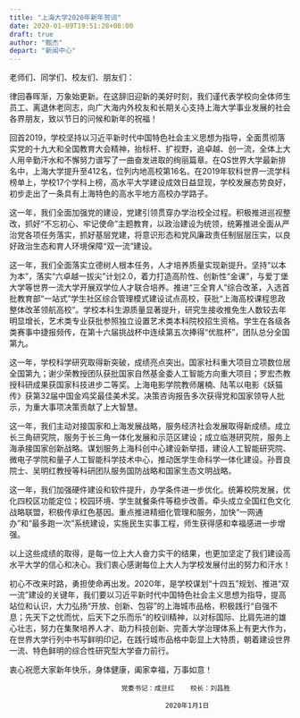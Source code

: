 ```yaml
---
title: "上海大学2020年新年贺词"
date: 2020-01-09T19:51:28+08:00
draft: true
author: "甄杰"
depart: "新闻中心"
---
```

老师们、同学们、校友们、朋友们：

律回春晖渐，万象始更新。在这辞旧迎新的美好时刻，我们谨代表学校向全体师生员工、离退休老同志，向广大海内外校友和长期关心支持上海大学事业发展的社会各界朋友，致以节日的问候和新年的祝福！ 

回首2019，学校坚持以习近平新时代中国特色社会主义思想为指导，全面贯彻落实党的十九大和全国教育大会精神，抬标杆、扩视野，追卓越、创一流，全体上大人用辛勤汗水和不懈努力谱写了一曲奋发进取的绚丽篇章。在QS世界大学最新排名中，上海大学提升至412名，位列内地高校第16名。在2019年软科世界一流学科榜单上，学校17个学科上榜，高水平大学建设成效日益显现，学校发展态势良好，初步走出了一条具有上海特色的高水平地方高校办学路子。 

这一年，我们全面加强党的建设，党建引领贯穿办学治校全过程。积极推进巡视整改，抓好“不忘初心、牢记使命”主题教育，以政治建设为统领，统筹推进全面从严治党各项任务落实，抓好基层党建，将意识形态和党风廉政责任制层层压实，以良好政治生态和育人环境保障“双一流”建设。

这一年，我们全面落实立德树人根本任务，人才培养质量实现新提升。坚持“以本为本”，落实“六卓越一拔尖”计划2.0，着力打造高阶性、创新性“金课”，与爱丁堡大学等世界一流大学开展双学位人才联合培养。推进“三全育人”综合改革，入选首批教育部“一站式”学生社区综合管理模式建设试点高校，获批“上海高校课程思政整体改革领航高校”。学校本科生源质量显著提升，研究生接收推免生人数较去年明显增长，艺术类专业获批参照独立设置艺术类本科院校招生资格。学生在各级各类赛事中捷报频传，在第十六届挑战杯中连续第五次捧得“优胜杯”，团队总分全国第九。

这一年，学校科学研究取得新突破，成绩亮点突出。国家社科重大项目立项数位居全国第九；谢少荣教授团队获批国家自然基金委人工智能方向重大项目；罗宏杰教授科研成果获国家科技进步二等奖。上海电影学院教师屠楠、陆苇以电影《妖猫传》获第32届中国金鸡奖最佳美术奖。决策咨询报告多次获得党和国家领导人批示，为重大事项决策贡献了上大智慧。

这一年，我们主动对接国家和上海发展战略，服务经济社会发展取得新成绩。成立长三角研究院，服务于长三角一体化发展和示范区建设；成立临港研究院，服务上海承接国家创新战略。谋划服务上海科创中心建设新举措，建设人工智能研究院、微电子学院和量子人工智能科学技术中心，推动医学生命科学一体化建设。孙晋良院士、吴明红教授等科研团队服务国防战略和国家生态文明战略。

这一年，我们加强硬件建设和软件提升，办学条件进一步优化。统筹校院发展，优化四校区功能定位；校园环境、学生就餐条件等稳步改善。牵头成立全国红色文化战略联盟，积极传承红色基因。重点推进精细化管理和服务，加快“一网通办”和“最多跑一次”系统建设，实施民生实事工程，师生获得感和幸福感进一步增强。

以上这些成绩的取得，是每一位上大人奋力实干的结果，也更加坚定了我们建设高水平大学的信心和决心。我们衷心感谢每位上大人为学校发展付出的努力和汗水！

初心不改来时路，勇担使命再出发。2020年，是学校谋划“十四五”规划、推进“双一流”建设的关键年，我们要以习近平新时代中国特色社会主义思想为指导，提高站位和认识，大力弘扬“开放、创新、包容”的上海城市品格，积极践行“自强不息；先天下之忧而忧，后天下之乐而乐”的校训精神，以对标国际、比肩先进的雄心壮志，努力在集聚培养人才、助力科技创新、完善大学治理体系上有更大作为，在世界大学行列中书写鲜明印记，在践行城市品格中彰显上大特质，朝着建设世界一流、特色鲜明的综合性研究型大学奋力前行。

衷心祝愿大家新年快乐，身体健康，阖家幸福，万事如意！

                               

                                党委书记：成旦红    校长：刘昌胜

                                           2020年1月1日


